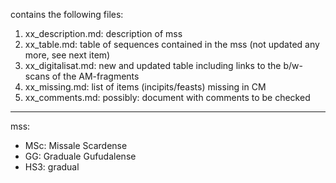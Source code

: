 contains the following files:

1) xx_description.md: description of mss
2) xx_table.md: table of sequences contained in the mss (not updated any more, see next item)
3) xx_digitalisat.md: new and updated table including links to the b/w-scans of the AM-fragments
4) xx_missing.md: list of items (incipits/feasts) missing in CM
5) xx_comments.md: possibly: document with comments to be checked

---

mss:
- MSc: Missale Scardense
- GG: Graduale Gufudalense
- HS3: gradual

